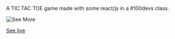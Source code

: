 <p>A TIC TAC TOE game made with some react/js in a #100devs class.</p>

![See More](https://angra974.github.io/100devs-tictactooe/images/TicTacToeReact.png)

[See live](https://angra974.github.io/100devs-tictactooe/)
